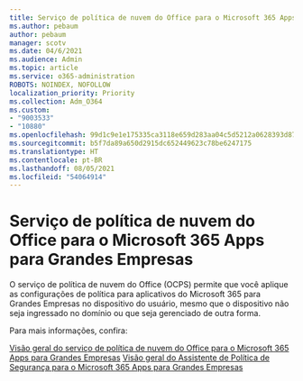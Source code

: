 ```yaml
---
title: Serviço de política de nuvem do Office para o Microsoft 365 Apps para Grandes Empresas
ms.author: pebaum
author: pebaum
manager: scotv
ms.date: 04/6/2021
ms.audience: Admin
ms.topic: article
ms.service: o365-administration
ROBOTS: NOINDEX, NOFOLLOW
localization_priority: Priority
ms.collection: Adm_O364
ms.custom:
- "9003533"
- "10880"
ms.openlocfilehash: 99d1c9e1e175335ca3118e659d283aa04c5d5212a0628393d87114c834685d0e
ms.sourcegitcommit: b5f7da89a650d2915dc652449623c78be6247175
ms.translationtype: HT
ms.contentlocale: pt-BR
ms.lasthandoff: 08/05/2021
ms.locfileid: "54064914"
---
```

# <a name="office-cloud-policy-service-for-microsoft-365-apps-for-enterprise"></a>Serviço de política de nuvem do Office para o Microsoft 365 Apps para Grandes Empresas

O serviço de política de nuvem do Office (OCPS) permite que você aplique as configurações de política para aplicativos do Microsoft 365 para Grandes Empresas no dispositivo do usuário, mesmo que o dispositivo não seja ingressado no domínio ou que seja gerenciado de outra forma. 

Para mais informações, confira:

[Visão geral do serviço de política de nuvem do Office para o Microsoft 365 Apps para Grandes Empresas](https://docs.microsoft.com/deployoffice/overview-office-cloud-policy-service)
[Visão geral do Assistente de Política de Segurança para o Microsoft 365 Apps para Grandes Empresas](https://docs.microsoft.com/deployoffice/overview-of-security-policy-advisor)